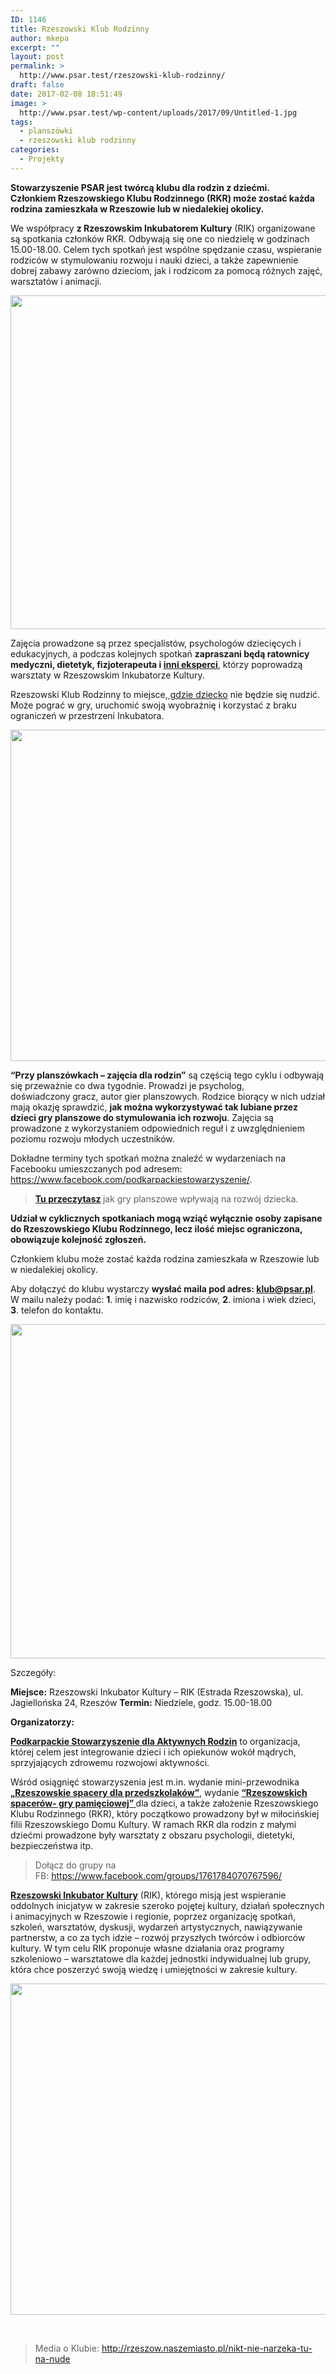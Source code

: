 ```yaml
---
ID: 1146
title: Rzeszowski Klub Rodzinny
author: mkepa
excerpt: ""
layout: post
permalink: >
  http://www.psar.test/rzeszowski-klub-rodzinny/
draft: false
date: 2017-02-08 18:51:49
image: >
  http://www.psar.test/wp-content/uploads/2017/09/Untitled-1.jpg
tags:
  - planszówki
  - rzeszowski klub rodzinny
categories:
  - Projekty
---
```

<strong>Stowarzyszenie PSAR jest twórcą klubu dla rodzin z dziećmi. Członkiem Rzeszowskiego Klubu Rodzinnego (RKR) może zostać każda rodzina zamieszkała w Rzeszowie lub w niedalekiej okolicy. </strong>

We współpracy <strong>z Rzeszowskim Inkubatorem Kultury</strong> (RIK) organizowane są spotkania członków RKR. Odbywają się one co niedzielę w godzinach 15.00-18.00. Celem tych spotkań jest wspólne spędzanie czasu, wspieranie rodziców w stymulowaniu rozwoju i nauki dzieci, a także zapewnienie dobrej zabawy zarówno dzieciom, jak i rodzicom za pomocą różnych zajęć, warsztatów i animacji.

<a href="http://www.psar.test/wp-content/uploads/2017/02/rkr.png"><img class="alignnone size-full wp-image-1148" src="http://www.psar.test/wp-content/uploads/2017/02/rkr.png" alt="" width="800" height="534" /></a>

Zajęcia prowadzone są przez specjalistów, psychologów dziecięcych i edukacyjnych, a podczas kolejnych spotkań <strong>zapraszani będą ratownicy medyczni, dietetyk, fizjoterapeuta i <a href="http://gdziecko.pl/category/rodzice/porady-ekspertow/">inni eksperci</a></strong>, którzy poprowadzą warsztaty w Rzeszowskim Inkubatorze Kultury.

Rzeszowski Klub Rodzinny to miejsce,<a href="http://gdziecko.pl"> gdzie dziecko</a> nie będzie się nudzić. Może pograć w gry, uruchomić swoją wyobraźnię i korzystać z braku ograniczeń w przestrzeni Inkubatora.

<a href="http://www.psar.test/wp-content/uploads/2017/02/rzeszowskie-klub-rodzinny-warsztaty-11.jpg"><img class="alignnone size-full wp-image-1150" src="http://www.psar.test/wp-content/uploads/2017/02/rzeszowskie-klub-rodzinny-warsztaty-11.jpg" alt="" width="800" height="530" /></a>

<strong>“Przy planszówkach – zajęcia dla rodzin”</strong> są częścią tego cyklu i odbywają się przeważnie co dwa tygodnie. Prowadzi je psycholog, doświadczony gracz, autor gier planszowych. Rodzice biorący w nich udział mają okazję sprawdzić, <strong>jak można wykorzystywać tak lubiane przez dzieci gry planszowe do stymulowania ich rozwoju</strong>. Zajęcia są prowadzone z wykorzystaniem odpowiednich reguł i z uwzględnieniem poziomu rozwoju młodych uczestników.

Dokładne terminy tych spotkań można znaleźć w wydarzeniach na Facebooku umieszczanych pod adresem: https://www.facebook.com/podkarpackiestowarzyszenie/.
<blockquote><strong><a href="http://gdziecko.pl/dobre-gry-planszowe-dla-2-i-3-letnich-dzieci/" target="_blank" rel="noopener noreferrer">Tu przeczytasz</a> </strong>jak gry planszowe wpływają na rozwój dziecka.</blockquote>
<strong>Udział w cyklicznych spotkaniach mogą wziąć wyłącznie osoby zapisane do Rzeszowskiego Klubu Rodzinnego, lecz ilość miejsc ograniczona, obowiązuje kolejność zgłoszeń.</strong>

Członkiem klubu może zostać każda rodzina zamieszkała w Rzeszowie lub w niedalekiej okolicy.

Aby dołączyć do klubu wystarczy <strong>wysłać maila pod adres: klub@psar.pl</strong>.
W mailu należy podać:
<strong>1</strong>. imię i nazwisko rodziców,
<strong>2</strong>. imiona i wiek dzieci,
<strong>3</strong>. telefon do kontaktu.

<a href="http://www.psar.test/wp-content/uploads/2017/02/rzeszowskie-klub-rodzinny-warsztaty-13.jpg"><img class="alignnone size-full wp-image-1151" src="http://www.psar.test/wp-content/uploads/2017/02/rzeszowskie-klub-rodzinny-warsztaty-13.jpg" alt="" width="800" height="535" /></a>

Szczegóły:

<strong>Miejsce:</strong> Rzeszowski Inkubator Kultury – RIK (Estrada Rzeszowska), ul. Jagiellońska 24, Rzeszów
<strong>Termin:</strong> Niedziele, godz. 15.00-18.00

<strong>Organizatorzy:</strong>

<strong><a href="http://dev-psar.pantheonsite.io/">Podkarpackie Stowarzyszenie dla Aktywnych Rodzin</a></strong> to organizacja, której celem jest integrowanie dzieci i ich opiekunów wokół mądrych, sprzyjających zdrowemu rozwojowi aktywności.

Wśród osiągnięć stowarzyszenia jest m.in. wydanie mini-przewodnika <strong><a href="https://torbacze.pl/rzeszowskie-spacery-dla-przedszkolakow">„Rzeszowskie spacery dla przedszkolaków”</a></strong>, wydanie <strong><a href="https://torbacze.pl/Rzeszowskie-spacery-gra-pamieciowa">“Rzeszowskich spacerów- gry pamięciowej” </a></strong>dla dzieci, a także założenie Rzeszowskiego Klubu Rodzinnego (RKR), który początkowo prowadzony był w miłocińskiej filii Rzeszowskiego Domu Kultury. W ramach RKR dla rodzin z małymi dziećmi prowadzone były warsztaty z obszaru psychologii, dietetyki, bezpieczeństwa itp.
<blockquote>Dołącz do grupy na FB: <a href="https://www.facebook.com/groups/1761784070767596/">https://www.facebook.com/groups/1761784070767596/</a></blockquote>
<strong><a href="http://inkubatorkultury.eu/">Rzeszowski Inkubator Kultury</a></strong> (RIK)<a href="http://inkubatorkultury.eu/">,</a> którego misją jest wspieranie oddolnych inicjatyw w zakresie szeroko pojętej kultury, działań społecznych i animacyjnych w Rzeszowie i regionie, poprzez organizację spotkań, szkoleń, warsztatów, dyskusji, wydarzeń artystycznych, nawiązywanie partnerstw, a co za tych idzie – rozwój przyszłych twórców i odbiorców kultury. W tym celu RIK proponuje własne działania oraz programy szkoleniowo – warsztatowe dla każdej jednostki indywidualnej lub grupy, która chce poszerzyć swoją wiedzę i umiejętności w zakresie kultury.

<a href="http://www.psar.test/wp-content/uploads/2017/02/rzeszowskie-klub-rodzinny-warsztaty-17.jpg"><img class="alignnone size-full wp-image-1153" src="http://www.psar.test/wp-content/uploads/2017/02/rzeszowskie-klub-rodzinny-warsztaty-17.jpg" alt="" width="800" height="530" /></a>

&nbsp;
<blockquote>Media o Klubie: <a href="http://rzeszow.naszemiasto.pl/artykul/nikt-nie-narzeka-tu-na-nude-w-rik-u-dziala-rzeszowski-klub,4017620,art,t,id,tm.html" target="_blank" rel="noopener noreferrer">http://rzeszow.naszemiasto.pl/nikt-nie-narzeka-tu-na-nude</a></blockquote>